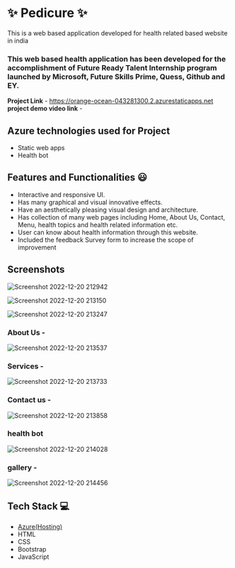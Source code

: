 # ✨ Pedicure ✨

This is a web based application developed for health related based website in india

### This web based health application has been developed for the accomplishment of Future Ready Talent Internship program launched by Microsoft, Future Skills Prime, Quess, Github and EY.


**Project Link** - https://orange-ocean-043281300.2.azurestaticapps.net
**project demo video link** - 

## Azure technologies used for Project

- Static web apps
- Health bot

## Features and Functionalities 😃

- Interactive and responsive UI.
- Has many graphical and visual innovative effects.
- Have an aesthetically pleasing visual design and architecture.
- Has collection of many web pages including Home, About Us, Contact, Menu, health topics and health related information etc.
- User can know about health information through this website.
- Included the feedback Survey form to increase the scope of improvement 

## Screenshots
![Screenshot 2022-12-20 212942](https://user-images.githubusercontent.com/118047429/208710949-ad7db2b6-fe09-4152-aad6-ada7b9f3c04d.jpg)

![Screenshot 2022-12-20 213150](https://user-images.githubusercontent.com/118047429/208711176-0916e1a0-2660-4358-a772-d8a73f8dc742.jpg)


![Screenshot 2022-12-20 213247](https://user-images.githubusercontent.com/118047429/208711542-b207f81e-238b-4a23-9d9c-7ee43832a759.jpg)

   

### About Us -

![Screenshot 2022-12-20 213537](https://user-images.githubusercontent.com/118047429/208712189-6196ff52-2c4c-4bbd-b3ac-e1f286778501.jpg)


### Services -


![Screenshot 2022-12-20 213733](https://user-images.githubusercontent.com/118047429/208712478-3587cfd6-2009-42b4-b181-50f7ad3f6593.jpg)

### Contact us -

![Screenshot 2022-12-20 213858](https://user-images.githubusercontent.com/118047429/208712801-225fe217-d4f0-4606-926d-9cf635d1dc5f.jpg)


### health bot

![Screenshot 2022-12-20 214028](https://user-images.githubusercontent.com/118047429/208713141-b3feb65c-0bfa-4e71-85b2-74acd26c467a.jpg)

### gallery -

![Screenshot 2022-12-20 214456](https://user-images.githubusercontent.com/118047429/208713959-9bec00b8-518c-487d-88a2-aa6bb63f91f5.jpg)



## Tech Stack 💻

- [Azure(Hosting)](https://azure.microsoft.com/en-in/features/azure-portal/)
- HTML
- CSS
- Bootstrap
- JavaScript
